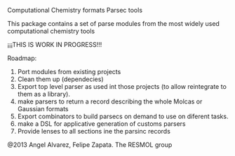 Computational Chemistry formats Parsec tools

This package contains a set of parse modules from the most widely used computational chemistry tools


  ¡¡¡THIS IS WORK IN PROGRESS!!!

Roadmap:

1. Port modules from existing projects
2. Clean them up (dependecies)
3. Export top level parser as used int those projects (to allow reintegrate to them as a library).
4. make parsers to return a record describing the whole Molcas or Gaussian formats
5. Export combinators to build parsecs on demand to use on diferent tasks.
6. make a DSL for applicative generation of customs parsers
7. Provide lenses to all sections ine the parsinc records 


@2013 Angel Alvarez, Felipe Zapata. The RESMOL group
